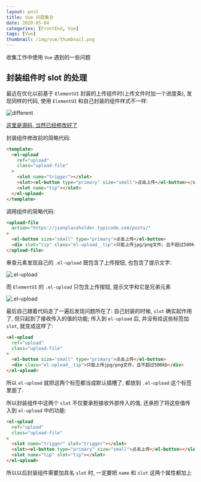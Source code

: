 ```yaml
---
layout: post
title: Vue 问题集合
date: 2020-05-04
categories: [FrontEnd, Vue]
tags: [Vue]
thumbnail: /img/vue/thumbnail.png
---
```


收集工作中使用 `Vue` 遇到的一些问题

<!-- more -->

## 封装组件时 slot 的处理

最近在优化以前基于 `ElementUI` 封装的上传组件时(上传文件时加一个进度条), 发现同样的代码, 使用 `ElementUI` 和自己封装的组件样式不一样:

![different](/img/vue/013.png)

[这里是源码, 当然已经修改好了](https://github.com/HenryTSZ/vuepress-element-extend/blob/master/docs/.vuepress/components/UploadFile.vue)

封装组件修改前的简略代码:

``` HTML
<template>
  <el-upload
    ref="upload"
    class="upload-file"
  >
    <slot name="trigger"></slot>
    <slot><el-button type="primary" size="small">点击上传</el-button></slot>
    <slot name="tip"></slot>
  </el-upload>
</template>
```

调用组件的简略代码:

``` HTML
<upload-file
  action="https://jsonplaceholder.typicode.com/posts/"
>
  <el-button size="small" type="primary">点击上传</el-button>
  <div slot="tip" class="el-upload__tip">只能上传jpg/png文件，且不超过500kb</div>
</upload-file>
```

审查元素发现自己的 `.el-upload` 既包含了上传按钮, 也包含了提示文字:

![.el-upload](/img/vue/014.png)

而 `ElementUI` 的 `.el-upload` 只包含上传按钮, 提示文字和它是兄弟元素

![.el-upload](/img/vue/015.png)

最后自己跟着代码走了一遍后发现问题所在了: 自己封装的时候, `slot` 确实起作用了, 但只起到了接收传入的值的功能; 传入到 `el-upload` 后, 并没有给这些标签加 `slot`, 就变成这样了:

``` HTML
<el-upload
  ref="upload"
  class="upload-file"
>
  <el-button size="small" type="primary">点击上传</el-button>
  <div class="el-upload__tip">只能上传jpg/png文件，且不超过500kb</div>
</el-upload>
```

所以 `el-upload` 就把这两个标签都当成默认插槽了, 都放到 `.el-upload` 这个标签里面了.

所以封装组件中这两个 `slot` 不仅要承担接收外部传入的值, 还承担了将这些值传入到 `el-upload` 中的功能:

``` HTML
<el-upload
  ref="upload"
  class="upload-file"
>
  <slot name="trigger" slot="trigger"></slot>
  <slot><el-button type="primary" size="small">点击上传</el-button></slot>
  <slot name="tip" slot="tip"></slot>
</el-upload>
```

所以以后封装组件需要加具名 `slot` 时, 一定要把 `name` 和 `slot` 这两个属性都加上
